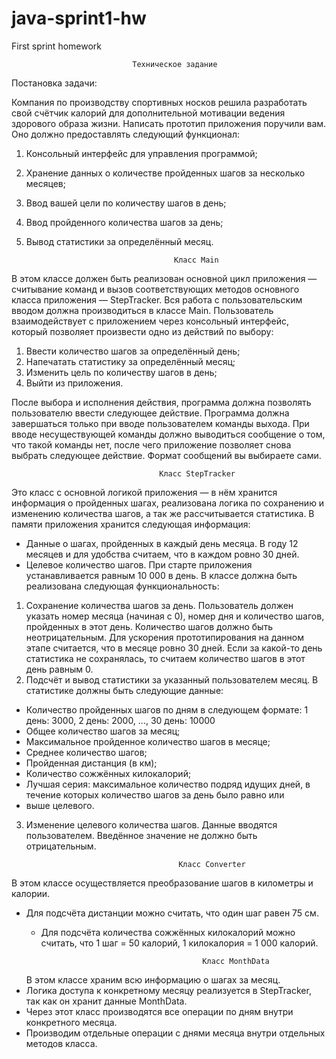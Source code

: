 # java-sprint1-hw
First sprint homework

                               Техническое задание

Постановка задачи:

Компания по производству спортивных носков решила разработать свой счётчик калорий для 
дополнительной мотивации ведения здорового образа жизни. Написать прототип приложения поручили вам.
Оно должно предоставлять следующий функционал:

1) Консольный интерфейс для управления программой;
2) Хранение данных о количестве пройденных шагов за несколько месяцев;
3) Ввод вашей цели по количеству шагов в день;
4) Ввод пройденного количества шагов за день;
5) Вывод статистики за определённый месяц.

                                        Класс Main
В этом классе должен быть реализован основной цикл приложения — считывание команд и вызов соответствующих методов 
основного класса приложения — StepTracker. Вся работа с пользовательским вводом должна производиться в классе Main.
Пользователь взаимодействует с приложением через консольный интерфейс, который позволяет произвести одно из 
действий по выбору:
1) Ввести количество шагов за определённый день;
2) Напечатать статистику за определённый месяц;
3) Изменить цель по количеству шагов в день;
4) Выйти из приложения.

 После выбора и исполнения действия, программа должна позволять пользователю ввести следующее действие. 
Программа должна завершаться только при вводе пользователем команды выхода. При вводе несуществующей команды 
должно выводиться сообщение о том, что такой команды нет, после чего приложение позволяет снова выбрать следующее 
действие. Формат сообщений вы выбираете сами.

                                     Класс StepTracker
Это класс с основной логикой приложения — в нём хранится информация о пройденных шагах, реализована логика по 
сохранению и изменению количества шагов, а так же рассчитывается статистика.
В памяти приложения хранится следующая информация:

- Данные о шагах, пройденных в каждый день месяца. В году 12 месяцев и для удобства считаем, что в каждом ровно 30 дней.
- Целевое количество шагов. При старте приложения устанавливается равным 10 000 в день.
В классе должна быть реализована следующая функциональность:

1) Сохранение количества шагов за день. Пользователь должен указать номер месяца (начиная с 0), номер дня и 
количество шагов, пройденных в этот день. Количество шагов должно быть неотрицательным. Для ускорения прототипирования
на данном этапе считается, что в месяце ровно 30 дней. Если за какой-то день статистика не сохранялась, то считаем 
количество шагов в этот день равным 0.
2) Подсчёт и вывод статистики за указанный пользователем месяц. В статистике должны быть следующие данные:
- Количество пройденных шагов по дням в следующем формате:
1 день: 3000, 2 день: 2000, ..., 30 день: 10000
- Общее количество шагов за месяц;
- Максимальное пройденное количество шагов в месяце;
- Среднее количество шагов;
- Пройденная дистанция (в км);
- Количество сожжённых килокалорий;
- Лучшая серия: максимальное количество подряд идущих дней, в течение которых количество шагов за день было равно или 
- выше целевого.

3) Изменение целевого количества шагов. Данные вводятся пользователем. Введённое значение не должно быть отрицательным.

                                         Класс Converter
В этом классе осуществляется преобразование шагов в километры и калории.
- Для подсчёта дистанции можно считать, что один шаг равен 75 см.
  - Для подсчёта количества сожжённых килокалорий можно считать, что 1 шаг = 50 калорий, 1 килокалория = 1 000 калорий.

                                            Класс MonthData
   В этом классе храним всю информацию о шагах за месяц. 
 - Логика доступа к конкретному месяцу реализуется в StepTracker, так как он хранит данные MonthData.
 - Через этот класс производятся все операции по дням внутри конкретного месяца.
 - Производим отдельные операции с днями месяца внутри отдельных методов класса. 